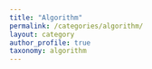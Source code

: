 ```yaml
---
title: "Algorithm"
permalink: /categories/algorithm/
layout: category
author_profile: true
taxonomy: algorithm
---
```


